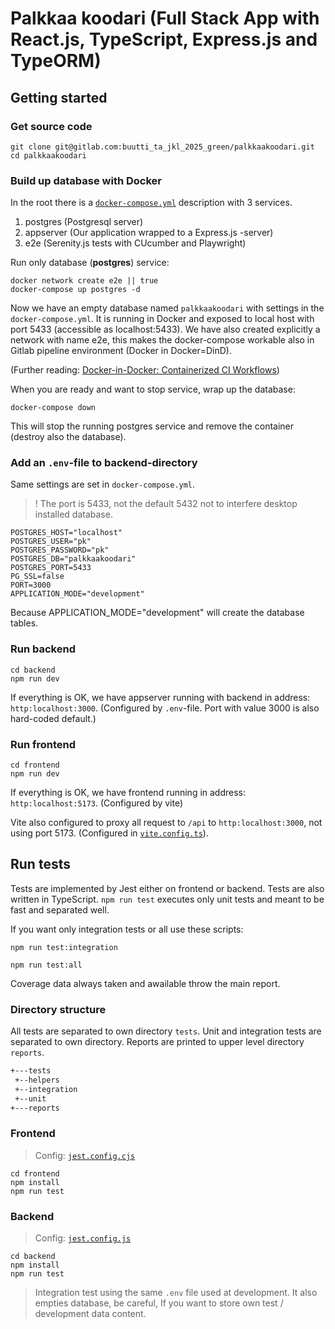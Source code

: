 # Palkkaa koodari (Full Stack App with React.js, TypeScript, Express.js and TypeORM)

## Getting started

### Get source code

```shell
git clone git@gitlab.com:buutti_ta_jkl_2025_green/palkkaakoodari.git
cd palkkaakoodari
```

### Build up database with Docker

In the root there is a [`docker-compose.yml`](./docker-compose.yml) description with 3 services.

1. postgres (Postgresql server)
2. appserver (Our application wrapped to a Express.js -server)
3. e2e (Serenity.js tests with CUcumber and Playwright)

Run only database (**postgres**) service:

```shell
docker network create e2e || true
docker-compose up postgres -d
```

Now we have an empty database named `palkkaakoodari` with settings in the `docker-compose.yml`.
It is running in Docker and exposed to local host with port 5433 (accessible as localhost:5433).
We have also created explicitly a network with name e2e, this makes the docker-compose workable also in Gitlab pipeline environment (Docker in Docker=DinD).

(Further reading: [Docker-in-Docker: Containerized CI Workflows](https://www.docker.com/resources/docker-in-docker-containerized-ci-workflows-dockercon-2023))

When you are ready and want to stop service, wrap up the database:

```shell
docker-compose down
```

This will stop the running postgres service and remove the container (destroy also the database).

### Add an `.env`-file to backend-directory

Same settings are set in `docker-compose.yml`.

> ! The port is 5433, not the default 5432 not to interfere desktop installed database.

```env
POSTGRES_HOST="localhost"
POSTGRES_USER="pk"
POSTGRES_PASSWORD="pk"
POSTGRES_DB="palkkaakoodari"
POSTGRES_PORT=5433
PG_SSL=false
PORT=3000
APPLICATION_MODE="development"
```

Because APPLICATION_MODE="development" will create the database tables.

### Run backend

```shell
cd backend
npm run dev
```

If everything is OK, we have appserver running with backend in address: `http:localhost:3000`.
(Configured by `.env`-file. Port with value 3000 is also hard-coded default.)

### Run frontend

```shell
cd frontend
npm run dev
```

If everything is OK, we have frontend running in address: `http:localhost:5173`.
(Configured by vite)

Vite also configured to proxy all request to `/api` to `http:localhost:3000`, not using port 5173.
(Configured in [`vite.config.ts`](./frontend/vite.config.ts)).

## Run tests

Tests are implemented by Jest either on frontend or backend.
Tests are also written in TypeScript.
`npm run test` executes only unit tests and meant to be fast and separated well.

If you want only integration tests or all use these scripts:

```shell
npm run test:integration
```

```shell
npm run test:all
```

Coverage data always taken and awailable throw the main report.

### Directory structure

All tests are separated to own directory `tests`.
Unit and integration tests are separated to own directory.
Reports are printed to upper level directory `reports`.

```txt
+---tests
 +--helpers
 +--integration
 +--unit
+---reports
```

### Frontend

> Config: [`jest.config.cjs`](./frontend/jest.config.cjs)

```shell
cd frontend
npm install
npm run test
```

### Backend

> Config: [`jest.config.js`](./backend/jest.config.js)

```shell
cd backend
npm install
npm run test
```

> Integration test using the same `.env` file used at development.
> It also empties database, be careful, If you want to store own test / development data content.
